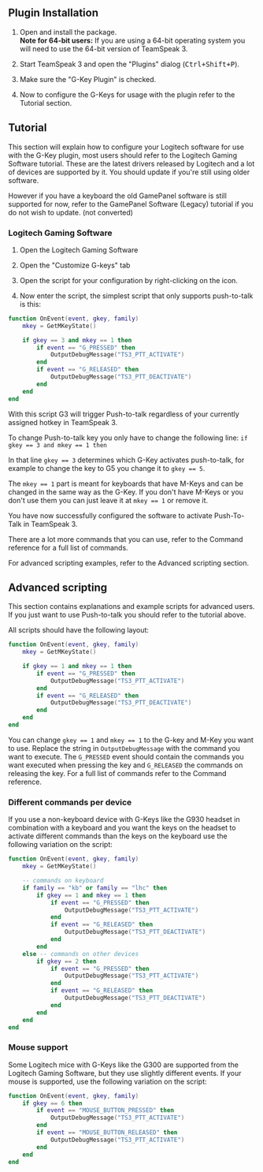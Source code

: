 ## Plugin Installation
1. Open and install the package.  
   **Note for 64-bit users:** If you are using a 64-bit operating  system you will need to use the 64-bit version of TeamSpeak 3.

2. Start TeamSpeak 3 and open the "Plugins" dialog (<kbd>Ctrl+Shift+P</kbd>).

3. Make sure the "G-Key Plugin" is checked.

4. Now to configure the G-Keys for usage with the plugin refer to the Tutorial section.

## Tutorial
This section will explain how to configure your Logitech software for use with the G-Key plugin, most users should refer to the Logitech Gaming Software tutorial. These are the latest drivers released by Logitech and a lot of devices are supported by it. You should update if you're still using older software.

However if you have a keyboard the old GamePanel software is still supported for now, refer to the GamePanel Software (Legacy) tutorial if you do not wish to update. (not converted)

### Logitech Gaming Software
1. Open the Logitech Gaming Software

2. Open the "Customize G-keys" tab

3. Open the script for your configuration by right-clicking on the icon.

4. Now enter the script, the simplest script that only supports push-to-talk is this:
```lua
function OnEvent(event, gkey, family)
    mkey = GetMKeyState()

    if gkey == 3 and mkey == 1 then
        if event == "G_PRESSED" then
            OutputDebugMessage("TS3_PTT_ACTIVATE")
        end
        if event == "G_RELEASED" then
            OutputDebugMessage("TS3_PTT_DEACTIVATE")
        end
    end
end
```

With this script G3 will trigger Push-to-talk regardless of your currently assigned hotkey in TeamSpeak 3.

To change Push-to-talk key you only have to change the following line:
`if gkey == 3 and mkey == 1 then`

In that line `gkey == 3` determines which G-Key activates push-to-talk, for example to change the key to G5 you change it to `gkey == 5`.

The `mkey == 1` part is meant for keyboards that have M-Keys and can be changed in the same way as the G-Key. If you don't have M-Keys or you don't use them you can just leave it at `mkey == 1` or remove it.

You have now successfully configured the software to activate Push-To-Talk in TeamSpeak 3.

There are a lot more commands that you can use, refer to the Command reference for a full list of commands.

For advanced scripting examples, refer to the Advanced scripting section.

## Advanced scripting
This section contains explanations and example scripts for advanced users. If you just want to use Push-to-talk you should refer to the tutorial above.

All scripts should have the following layout:
```lua
function OnEvent(event, gkey, family)
    mkey = GetMKeyState()

    if gkey == 1 and mkey == 1 then
        if event == "G_PRESSED" then
            OutputDebugMessage("TS3_PTT_ACTIVATE")
        end
        if event == "G_RELEASED" then
            OutputDebugMessage("TS3_PTT_DEACTIVATE")
        end
    end
end
```

You can change `gkey == 1` and `mkey == 1` to the G-key and M-Key you want to use. Replace the string in `OutputDebugMessage` with the command you want to execute. The `G_PRESSED` event should contain the commands you want executed when pressing the key and `G_RELEASED` the commands on releasing the key. For a full list of commands refer to the Command reference.

### Different commands per device
If you use a non-keyboard device with G-Keys like the G930 headset in combination with a keyboard and you want the keys on the headset to activate different commands than the keys on the keyboard use the following variation on the script:

```lua
function OnEvent(event, gkey, family)
    mkey = GetMKeyState()

    -- commands on keyboard
    if family == "kb" or family == "lhc" then
        if gkey == 1 and mkey == 1 then
            if event == "G_PRESSED" then
                OutputDebugMessage("TS3_PTT_ACTIVATE")
            end
            if event == "G_RELEASED" then
                OutputDebugMessage("TS3_PTT_DEACTIVATE")
            end
        end
    else -- commands on other devices
        if gkey == 2 then
            if event == "G_PRESSED" then
                OutputDebugMessage("TS3_PTT_ACTIVATE")
            end
            if event == "G_RELEASED" then
                OutputDebugMessage("TS3_PTT_DEACTIVATE")
            end
        end
    end
end
```

### Mouse support
Some Logitech mice with G-Keys like the G300 are supported from the Logitech Gaming Software, but they use slightly different events. If your mouse is supported, use the following variation on the script:

```lua
function OnEvent(event, gkey, family)
    if gkey == 6 then
        if event == "MOUSE_BUTTON_PRESSED" then
            OutputDebugMessage("TS3_PTT_ACTIVATE")
        end
        if event == "MOUSE_BUTTON_RELEASED" then
            OutputDebugMessage("TS3_PTT_ACTIVATE")
        end
    end
end
```
